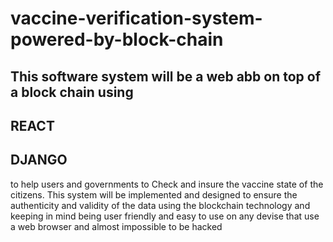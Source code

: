 # vaccine-verification-system-powered-by-block-chain

## This software system will be a web abb on top of a block chain using

## REACT
## DJANGO

to help users and governments to
Check and insure the vaccine state of the citizens. This system will be implemented and designed to ensure the authenticity and validity of the data using the blockchain technology and keeping in mind being user friendly and easy to use on any devise that use a web browser and almost impossible to be hacked


